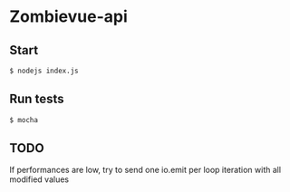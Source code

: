 # Zombievue-api

## Start

```bash
$ nodejs index.js
```

## Run tests

```bash
$ mocha
```

## TODO

If performances are low, try to send one io.emit per loop iteration with all modified values
